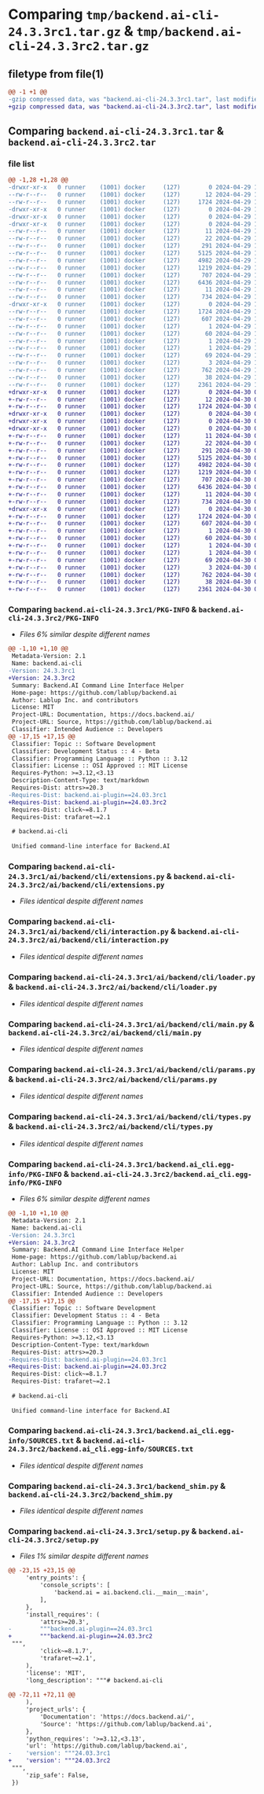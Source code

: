 # Comparing `tmp/backend.ai-cli-24.3.3rc1.tar.gz` & `tmp/backend.ai-cli-24.3.3rc2.tar.gz`

## filetype from file(1)

```diff
@@ -1 +1 @@
-gzip compressed data, was "backend.ai-cli-24.3.3rc1.tar", last modified: Mon Apr 29 16:32:28 2024, max compression
+gzip compressed data, was "backend.ai-cli-24.3.3rc2.tar", last modified: Tue Apr 30 06:26:17 2024, max compression
```

## Comparing `backend.ai-cli-24.3.3rc1.tar` & `backend.ai-cli-24.3.3rc2.tar`

### file list

```diff
@@ -1,28 +1,28 @@
-drwxr-xr-x   0 runner    (1001) docker     (127)        0 2024-04-29 16:32:28.216594 backend.ai-cli-24.3.3rc1/
--rw-r--r--   0 runner    (1001) docker     (127)       12 2024-04-29 16:32:27.000000 backend.ai-cli-24.3.3rc1/MANIFEST.in
--rw-r--r--   0 runner    (1001) docker     (127)     1724 2024-04-29 16:32:28.216594 backend.ai-cli-24.3.3rc1/PKG-INFO
-drwxr-xr-x   0 runner    (1001) docker     (127)        0 2024-04-29 16:32:28.208594 backend.ai-cli-24.3.3rc1/ai/
-drwxr-xr-x   0 runner    (1001) docker     (127)        0 2024-04-29 16:32:28.208594 backend.ai-cli-24.3.3rc1/ai/backend/
-drwxr-xr-x   0 runner    (1001) docker     (127)        0 2024-04-29 16:32:28.212594 backend.ai-cli-24.3.3rc1/ai/backend/cli/
--rw-r--r--   0 runner    (1001) docker     (127)       11 2024-04-29 16:32:27.000000 backend.ai-cli-24.3.3rc1/ai/backend/cli/VERSION
--rw-r--r--   0 runner    (1001) docker     (127)       22 2024-04-29 16:32:27.000000 backend.ai-cli-24.3.3rc1/ai/backend/cli/__init__.py
--rw-r--r--   0 runner    (1001) docker     (127)      291 2024-04-29 16:32:27.000000 backend.ai-cli-24.3.3rc1/ai/backend/cli/__main__.py
--rw-r--r--   0 runner    (1001) docker     (127)     5125 2024-04-29 16:32:27.000000 backend.ai-cli-24.3.3rc1/ai/backend/cli/extensions.py
--rw-r--r--   0 runner    (1001) docker     (127)     4982 2024-04-29 16:32:27.000000 backend.ai-cli-24.3.3rc1/ai/backend/cli/interaction.py
--rw-r--r--   0 runner    (1001) docker     (127)     1219 2024-04-29 16:32:27.000000 backend.ai-cli-24.3.3rc1/ai/backend/cli/loader.py
--rw-r--r--   0 runner    (1001) docker     (127)      707 2024-04-29 16:32:27.000000 backend.ai-cli-24.3.3rc1/ai/backend/cli/main.py
--rw-r--r--   0 runner    (1001) docker     (127)     6436 2024-04-29 16:32:27.000000 backend.ai-cli-24.3.3rc1/ai/backend/cli/params.py
--rw-r--r--   0 runner    (1001) docker     (127)       11 2024-04-29 16:32:27.000000 backend.ai-cli-24.3.3rc1/ai/backend/cli/py.typed
--rw-r--r--   0 runner    (1001) docker     (127)      734 2024-04-29 16:32:27.000000 backend.ai-cli-24.3.3rc1/ai/backend/cli/types.py
-drwxr-xr-x   0 runner    (1001) docker     (127)        0 2024-04-29 16:32:28.212594 backend.ai-cli-24.3.3rc1/backend.ai_cli.egg-info/
--rw-r--r--   0 runner    (1001) docker     (127)     1724 2024-04-29 16:32:28.000000 backend.ai-cli-24.3.3rc1/backend.ai_cli.egg-info/PKG-INFO
--rw-r--r--   0 runner    (1001) docker     (127)      607 2024-04-29 16:32:28.000000 backend.ai-cli-24.3.3rc1/backend.ai_cli.egg-info/SOURCES.txt
--rw-r--r--   0 runner    (1001) docker     (127)        1 2024-04-29 16:32:28.000000 backend.ai-cli-24.3.3rc1/backend.ai_cli.egg-info/dependency_links.txt
--rw-r--r--   0 runner    (1001) docker     (127)       60 2024-04-29 16:32:28.000000 backend.ai-cli-24.3.3rc1/backend.ai_cli.egg-info/entry_points.txt
--rw-r--r--   0 runner    (1001) docker     (127)        1 2024-04-29 16:32:28.000000 backend.ai-cli-24.3.3rc1/backend.ai_cli.egg-info/namespace_packages.txt
--rw-r--r--   0 runner    (1001) docker     (127)        1 2024-04-29 16:32:28.000000 backend.ai-cli-24.3.3rc1/backend.ai_cli.egg-info/not-zip-safe
--rw-r--r--   0 runner    (1001) docker     (127)       69 2024-04-29 16:32:28.000000 backend.ai-cli-24.3.3rc1/backend.ai_cli.egg-info/requires.txt
--rw-r--r--   0 runner    (1001) docker     (127)        3 2024-04-29 16:32:28.000000 backend.ai-cli-24.3.3rc1/backend.ai_cli.egg-info/top_level.txt
--rw-r--r--   0 runner    (1001) docker     (127)      762 2024-04-29 16:32:27.000000 backend.ai-cli-24.3.3rc1/backend_shim.py
--rw-r--r--   0 runner    (1001) docker     (127)       38 2024-04-29 16:32:28.216594 backend.ai-cli-24.3.3rc1/setup.cfg
--rw-r--r--   0 runner    (1001) docker     (127)     2361 2024-04-29 16:32:27.000000 backend.ai-cli-24.3.3rc1/setup.py
+drwxr-xr-x   0 runner    (1001) docker     (127)        0 2024-04-30 06:26:17.427753 backend.ai-cli-24.3.3rc2/
+-rw-r--r--   0 runner    (1001) docker     (127)       12 2024-04-30 06:26:16.000000 backend.ai-cli-24.3.3rc2/MANIFEST.in
+-rw-r--r--   0 runner    (1001) docker     (127)     1724 2024-04-30 06:26:17.427753 backend.ai-cli-24.3.3rc2/PKG-INFO
+drwxr-xr-x   0 runner    (1001) docker     (127)        0 2024-04-30 06:26:17.423753 backend.ai-cli-24.3.3rc2/ai/
+drwxr-xr-x   0 runner    (1001) docker     (127)        0 2024-04-30 06:26:17.423753 backend.ai-cli-24.3.3rc2/ai/backend/
+drwxr-xr-x   0 runner    (1001) docker     (127)        0 2024-04-30 06:26:17.427753 backend.ai-cli-24.3.3rc2/ai/backend/cli/
+-rw-r--r--   0 runner    (1001) docker     (127)       11 2024-04-30 06:26:16.000000 backend.ai-cli-24.3.3rc2/ai/backend/cli/VERSION
+-rw-r--r--   0 runner    (1001) docker     (127)       22 2024-04-30 06:26:16.000000 backend.ai-cli-24.3.3rc2/ai/backend/cli/__init__.py
+-rw-r--r--   0 runner    (1001) docker     (127)      291 2024-04-30 06:26:16.000000 backend.ai-cli-24.3.3rc2/ai/backend/cli/__main__.py
+-rw-r--r--   0 runner    (1001) docker     (127)     5125 2024-04-30 06:26:16.000000 backend.ai-cli-24.3.3rc2/ai/backend/cli/extensions.py
+-rw-r--r--   0 runner    (1001) docker     (127)     4982 2024-04-30 06:26:16.000000 backend.ai-cli-24.3.3rc2/ai/backend/cli/interaction.py
+-rw-r--r--   0 runner    (1001) docker     (127)     1219 2024-04-30 06:26:16.000000 backend.ai-cli-24.3.3rc2/ai/backend/cli/loader.py
+-rw-r--r--   0 runner    (1001) docker     (127)      707 2024-04-30 06:26:16.000000 backend.ai-cli-24.3.3rc2/ai/backend/cli/main.py
+-rw-r--r--   0 runner    (1001) docker     (127)     6436 2024-04-30 06:26:16.000000 backend.ai-cli-24.3.3rc2/ai/backend/cli/params.py
+-rw-r--r--   0 runner    (1001) docker     (127)       11 2024-04-30 06:26:16.000000 backend.ai-cli-24.3.3rc2/ai/backend/cli/py.typed
+-rw-r--r--   0 runner    (1001) docker     (127)      734 2024-04-30 06:26:16.000000 backend.ai-cli-24.3.3rc2/ai/backend/cli/types.py
+drwxr-xr-x   0 runner    (1001) docker     (127)        0 2024-04-30 06:26:17.427753 backend.ai-cli-24.3.3rc2/backend.ai_cli.egg-info/
+-rw-r--r--   0 runner    (1001) docker     (127)     1724 2024-04-30 06:26:17.000000 backend.ai-cli-24.3.3rc2/backend.ai_cli.egg-info/PKG-INFO
+-rw-r--r--   0 runner    (1001) docker     (127)      607 2024-04-30 06:26:17.000000 backend.ai-cli-24.3.3rc2/backend.ai_cli.egg-info/SOURCES.txt
+-rw-r--r--   0 runner    (1001) docker     (127)        1 2024-04-30 06:26:17.000000 backend.ai-cli-24.3.3rc2/backend.ai_cli.egg-info/dependency_links.txt
+-rw-r--r--   0 runner    (1001) docker     (127)       60 2024-04-30 06:26:17.000000 backend.ai-cli-24.3.3rc2/backend.ai_cli.egg-info/entry_points.txt
+-rw-r--r--   0 runner    (1001) docker     (127)        1 2024-04-30 06:26:17.000000 backend.ai-cli-24.3.3rc2/backend.ai_cli.egg-info/namespace_packages.txt
+-rw-r--r--   0 runner    (1001) docker     (127)        1 2024-04-30 06:26:17.000000 backend.ai-cli-24.3.3rc2/backend.ai_cli.egg-info/not-zip-safe
+-rw-r--r--   0 runner    (1001) docker     (127)       69 2024-04-30 06:26:17.000000 backend.ai-cli-24.3.3rc2/backend.ai_cli.egg-info/requires.txt
+-rw-r--r--   0 runner    (1001) docker     (127)        3 2024-04-30 06:26:17.000000 backend.ai-cli-24.3.3rc2/backend.ai_cli.egg-info/top_level.txt
+-rw-r--r--   0 runner    (1001) docker     (127)      762 2024-04-30 06:26:16.000000 backend.ai-cli-24.3.3rc2/backend_shim.py
+-rw-r--r--   0 runner    (1001) docker     (127)       38 2024-04-30 06:26:17.427753 backend.ai-cli-24.3.3rc2/setup.cfg
+-rw-r--r--   0 runner    (1001) docker     (127)     2361 2024-04-30 06:26:16.000000 backend.ai-cli-24.3.3rc2/setup.py
```

### Comparing `backend.ai-cli-24.3.3rc1/PKG-INFO` & `backend.ai-cli-24.3.3rc2/PKG-INFO`

 * *Files 6% similar despite different names*

```diff
@@ -1,10 +1,10 @@
 Metadata-Version: 2.1
 Name: backend.ai-cli
-Version: 24.3.3rc1
+Version: 24.3.3rc2
 Summary: Backend.AI Command Line Interface Helper
 Home-page: https://github.com/lablup/backend.ai
 Author: Lablup Inc. and contributors
 License: MIT
 Project-URL: Documentation, https://docs.backend.ai/
 Project-URL: Source, https://github.com/lablup/backend.ai
 Classifier: Intended Audience :: Developers
@@ -17,15 +17,15 @@
 Classifier: Topic :: Software Development
 Classifier: Development Status :: 4 - Beta
 Classifier: Programming Language :: Python :: 3.12
 Classifier: License :: OSI Approved :: MIT License
 Requires-Python: >=3.12,<3.13
 Description-Content-Type: text/markdown
 Requires-Dist: attrs>=20.3
-Requires-Dist: backend.ai-plugin==24.03.3rc1
+Requires-Dist: backend.ai-plugin==24.03.3rc2
 Requires-Dist: click~=8.1.7
 Requires-Dist: trafaret~=2.1
 
 # backend.ai-cli
 
 Unified command-line interface for Backend.AI
```

### Comparing `backend.ai-cli-24.3.3rc1/ai/backend/cli/extensions.py` & `backend.ai-cli-24.3.3rc2/ai/backend/cli/extensions.py`

 * *Files identical despite different names*

### Comparing `backend.ai-cli-24.3.3rc1/ai/backend/cli/interaction.py` & `backend.ai-cli-24.3.3rc2/ai/backend/cli/interaction.py`

 * *Files identical despite different names*

### Comparing `backend.ai-cli-24.3.3rc1/ai/backend/cli/loader.py` & `backend.ai-cli-24.3.3rc2/ai/backend/cli/loader.py`

 * *Files identical despite different names*

### Comparing `backend.ai-cli-24.3.3rc1/ai/backend/cli/main.py` & `backend.ai-cli-24.3.3rc2/ai/backend/cli/main.py`

 * *Files identical despite different names*

### Comparing `backend.ai-cli-24.3.3rc1/ai/backend/cli/params.py` & `backend.ai-cli-24.3.3rc2/ai/backend/cli/params.py`

 * *Files identical despite different names*

### Comparing `backend.ai-cli-24.3.3rc1/ai/backend/cli/types.py` & `backend.ai-cli-24.3.3rc2/ai/backend/cli/types.py`

 * *Files identical despite different names*

### Comparing `backend.ai-cli-24.3.3rc1/backend.ai_cli.egg-info/PKG-INFO` & `backend.ai-cli-24.3.3rc2/backend.ai_cli.egg-info/PKG-INFO`

 * *Files 6% similar despite different names*

```diff
@@ -1,10 +1,10 @@
 Metadata-Version: 2.1
 Name: backend.ai-cli
-Version: 24.3.3rc1
+Version: 24.3.3rc2
 Summary: Backend.AI Command Line Interface Helper
 Home-page: https://github.com/lablup/backend.ai
 Author: Lablup Inc. and contributors
 License: MIT
 Project-URL: Documentation, https://docs.backend.ai/
 Project-URL: Source, https://github.com/lablup/backend.ai
 Classifier: Intended Audience :: Developers
@@ -17,15 +17,15 @@
 Classifier: Topic :: Software Development
 Classifier: Development Status :: 4 - Beta
 Classifier: Programming Language :: Python :: 3.12
 Classifier: License :: OSI Approved :: MIT License
 Requires-Python: >=3.12,<3.13
 Description-Content-Type: text/markdown
 Requires-Dist: attrs>=20.3
-Requires-Dist: backend.ai-plugin==24.03.3rc1
+Requires-Dist: backend.ai-plugin==24.03.3rc2
 Requires-Dist: click~=8.1.7
 Requires-Dist: trafaret~=2.1
 
 # backend.ai-cli
 
 Unified command-line interface for Backend.AI
```

### Comparing `backend.ai-cli-24.3.3rc1/backend.ai_cli.egg-info/SOURCES.txt` & `backend.ai-cli-24.3.3rc2/backend.ai_cli.egg-info/SOURCES.txt`

 * *Files identical despite different names*

### Comparing `backend.ai-cli-24.3.3rc1/backend_shim.py` & `backend.ai-cli-24.3.3rc2/backend_shim.py`

 * *Files identical despite different names*

### Comparing `backend.ai-cli-24.3.3rc1/setup.py` & `backend.ai-cli-24.3.3rc2/setup.py`

 * *Files 1% similar despite different names*

```diff
@@ -23,15 +23,15 @@
     'entry_points': {
         'console_scripts': [
             'backend.ai = ai.backend.cli.__main__:main',
         ],
     },
     'install_requires': (
         'attrs>=20.3',
-        """backend.ai-plugin==24.03.3rc1
+        """backend.ai-plugin==24.03.3rc2
 """,
         'click~=8.1.7',
         'trafaret~=2.1',
     ),
     'license': 'MIT',
     'long_description': """# backend.ai-cli
 
@@ -72,11 +72,11 @@
     ),
     'project_urls': {
         'Documentation': 'https://docs.backend.ai/',
         'Source': 'https://github.com/lablup/backend.ai',
     },
     'python_requires': '>=3.12,<3.13',
     'url': 'https://github.com/lablup/backend.ai',
-    'version': """24.03.3rc1
+    'version': """24.03.3rc2
 """,
     'zip_safe': False,
 })
```

